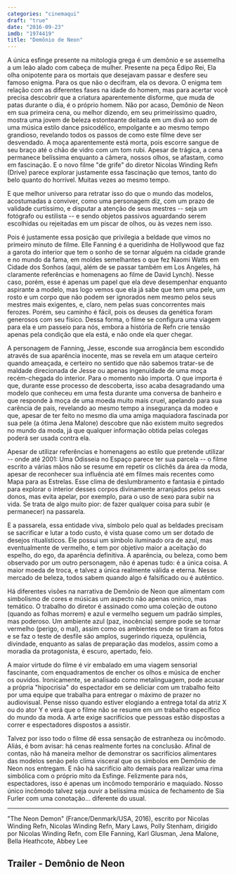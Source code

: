 ```yaml
---
categories: "cinemaqui"
draft: "true"
date: "2016-09-23"
imdb: "1974419"
title: "Demônio de Neon"
---
```

A única esfinge presente na mitologia grega é um demônio e se assemelha a um leão alado com cabeça de mulher. Presente na peça Édipo Rei, Ela olha onipotente para os mortais que desejavam passar e desfere seu famoso enigma. Para os que não o decifram, ela os devora. O enigma tem relação com as diferentes fases na idade do homem, mas para acertar você precisa descobrir que a criatura aparentemente disforme, que muda de patas durante o dia, é o próprio homem. Não por acaso, Demônio de Neon em sua primeira cena, ou melhor dizendo, em seu primeiríssimo quadro, mostra uma jovem de beleza estonteante deitada em um divã ao som de uma música estilo dance psicodélico, empolgante e ao mesmo tempo grandioso, revelando todos os passos de como este filme deve ser desvendado. A moça aparentemente está morta, pois escorre sangue de seu braço até o chão de vidro com um tom rubi. Apesar de trágica, a cena permanece belíssima enquanto a câmera, nossos olhos, se afastam, como em fascinação. E o novo filme "de grife" do diretor Nicolas Winding Refn (Drive) parece explorar justamente essa fascinação que temos, tanto do belo quanto do horrível. Muitas vezes ao mesmo tempo.

E que melhor universo para retratar isso do que o mundo das modelos, acostumadas a conviver, como uma personagem diz, com um prazo de validade curtíssimo, e disputar a atenção de seus mestres -- seja um fotógrafo ou estilista -- e sendo objetos passivos aguardando serem escolhidas ou rejeitadas em um piscar de olhos, ou às vezes nem isso.

Pois é justamente essa posição que privilegia a beldade que vimos no primeiro minuto de filme. Elle Fanning é a queridinha de Hollywood que faz a garota do interior que tem o sonho de se tornar alguém na cidade grande e no mundo da fama, em moldes semelhantes o que fez Naomi Watts em Cidade dos Sonhos (aqui, além de se passar também em Los Angeles, há claramente referências e homenagens ao filme de David Lynch). Nesse caso, porém, esse é apenas um papel que ela deve desempenhar enquanto aspirante a modelo, mas logo vemos que ela já sabe que tem uma pele, um rosto e um corpo que não podem ser ignorados nem mesmo pelos seus mestres mais exigentes, e, claro, nem pelas suas concorrentes mais ferozes. Porém, seu caminho é fácil, pois os deuses da genética foram generosos com seu físico. Dessa forma, o filme se configura uma viagem para ela e um passeio para nós, embora a história de Refn crie tensão apenas pela condição que ela está, e não onde ela quer chegar.

A personagem de Fanning, Jesse, esconde sua arrogância bem escondido através de sua aparência inocente, mas se revela em um ataque certeiro quando ameaçada, e certeiro no sentido que não sabemos tratar-se de maldade direcionada de Jesse ou apenas ingenuidade de uma moça recém-chegada do interior. Para o momento não importa. O que importa é que, durante esse processo de descoberta, isso acaba desagradando uma modelo que conheceu em uma festa durante uma conversa de banheiro e que responde à moça de uma moeda muito mais cruel, apelando para sua carência de pais, revelando ao mesmo tempo a insegurança da modeo e que, apesar de ter feito no mesmo dia uma amiga maquiadora fascinada por sua pele (a ótima Jena Malone) descobre que não existem muito segredos no mundo da moda, já que qualquer informação obtida pelas colegas poderá ser usada contra ela.

Apesar de utilizar referências e homenagens ao estilo que pretende utilizar -- onde até 2001: Uma Odisseia no Espaço parece ter sua parcela -- o filme escrito a várias mãos não se resume em repetir os clichês da área da moda, apesar de reconhecer sua influência até em filmes mais recentes como Mapa para as Estrelas. Esse clima de deslumbramento e fantasia é pintado para explorar o interior desses corpos divinamente arranjados pelos seus donos, mas evita apelar, por exemplo, para o uso de sexo para subir na vida. Se trata de algo muito pior: de fazer qualquer coisa para subir (e permanecer) na passarela.

E a passarela, essa entidade viva, símbolo pelo qual as beldades precisam se sacrificar e lutar a todo custo, é vista quase como um ser dotado de desejos ritualísticos. Ele possui um símbolo iluminado ora de azul, mas eventualmente de vermelho, e tem por objetivo maior a aceitação do espelho, do ego, da aparência definitiva. A aparência, ou beleza, como bem observado por um outro personagem, não é apenas tudo: é a única coisa. A maior moeda de troca, e talvez a única realmente válida e eterna. Nesse mercado de beleza, todos sabem quando algo é falsificado ou é autêntico.

Há diferentes visões na narrativa de Demônio de Neon que alimentam com simbolismo de cores e músicas um aspecto não apenas onírico, mas temático. O trabalho do diretor é assinado como uma coleção de outono (quando as folhas morrem) e azul e vermelho seguem um padrão simples, mas poderoso. Um ambiente azul (paz, inocência) sempre pode se tornar vermelho (perigo, o mal), assim como os ambientes onde se tiram as fotos e se faz o teste de desfile são amplos, sugerindo riqueza, opulência, divindade, enquanto as salas de preparação das modelos, assim como a moradia da protagonista, é escuro, apertado, feio.

A maior virtude do filme é vir embalado em uma viagem sensorial fascinante, com enquadramentos de encher os olhos e música de encher os ouvidos. Ironicamente, se analisado como metalinguagem, pode acusar a própria "hipocrisia" do espectador em se deliciar com um trabalho feito por uma equipe que trabalha para entregar o máximo de prazer no audiovisual. Pense nisso quando estiver elogiando a entrega total da atriz X ou do ator Y e verá que o filme não se resume em um trabalho específico do mundo da moda. A arte exige sacrifícios que pessoas estão dispostas a correr e espectadores dispostos a assistir.

Talvez por isso todo o filme dê essa sensação de estranheza  ou incômodo. Aliás, é bom avisar: há cenas realmente fortes na conclusão. Afinal de contas, não há maneira melhor de demonstrar os sacrifícios alimentares das modelos senão pelo clima visceral que os símbolos em Demônio de Neon nos entregam. E não há sacrifício alto demais para realizar uma rima simbólica com o próprio mito da Esfinge. Felizmente para nós, espectadores, isso é apenas um incômodo temporário e maquiado. Nosso único incômodo talvez seja ouvir a belíssima música de fechamento de Sia Furler com uma conotação... diferente do usual.

<hr>"The Neon Demon" (France/Denmark/USA, 2016), escrito por Nicolas Winding Refn, Nicolas Winding Refn, Mary Laws, Polly Stenham, dirigido por Nicolas Winding Refn, com Elle Fanning, Karl Glusman, Jena Malone, Bella Heathcote, Abbey Lee

<h2>Trailer - Demônio de Neon<h2>
